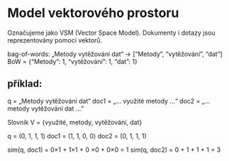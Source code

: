# Model vektorového prostoru 
Označujeme jako VSM (Vector Space Model). Dokumenty i dotazy jsou reprezentovány pomocí vektorů.

bag-of-words:
„Metody vytěžování dat“ -> \[“Metody”, “vytěžování”, “dat”\] 
BoW = {“Metody”: 1, “vytěžování”: 1, “dat”: 1}

## příklad: 
q = „Metody vytěžování dat“ 
doc1 = „… využité metody …“ 
doc2 = „… metody vytěžování dat …“ 

Slovník V = {využité, metody, vytěžování, dat} 

q = (0, 1, 1, 1) 
doc1 = (1, 1, 0, 0) 
doc2 = (0, 1, 1, 1) 

sim(q, doc1) = 0×1 + 1×1 + 0 ×0 + 0×0 = 1 
sim(q, doc2) = 0 + 1 + 1 + 1 = 3